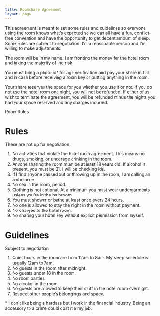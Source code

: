 ```yaml
---
title: Roomshare Agreement
layout: page
---
```


This agreement is meant to set some rules and guidelines so everyone using the room knows what’s expected so we can all have a fun, conflict-free convention and have the opportunity to get decent amount of sleep. Some rules are subject to negotiation. I’m a reasonable person and I’m willing to make adjustments. 

The room will be in my name. I am fronting the money for the hotel room and taking the majority of the risk. 

You must bring a photo id\* for age verification and pay your share in full and in cash before receiving a room key or putting anything in the room. 

Your share reserves the space for you whether you use it or not. If you do not use the hotel room one night, you will not be refunded.  If either of us wish to terminate the agreement, you will be refunded minus the nights you had your space reserved and any charges incurred.  

Room Rules

# Rules 

These are not up for negotiation.

1. No activities that violate the hotel room agreement. This means no drugs, smoking, or underage drinking in the room. 
2. Anyone sharing the room must be at least 18 years old. If alcohol is present, you must be 21. I will be checking ids. 
3. If I find anyone passed out or throwing up in the room, I am calling an ambulance. 
4. No sex in the room, period. 
5. Clothing is not optional. At a minimum you must wear undergarments unless you’re in the bathroom. 
6. You must shower or bathe at least once every 24 hours. 
7. No one is allowed to stay the night in the room without payment. 
8. No charges to the hotel room.
9. No sharing your hotel key without explicit permission from myself. 

# Guidelines

Subject to negotiation

1. Quiet hours in the room are from 12am to 8am. My sleep schedule is usually 12am to 7am. 
2. No guests in the room after midnight.
3. No guests under 18 in the room.
4. No room parties.
5. No alcohol in the room.
6. No guests are allowed to keep their stuff in the hotel room overnight. 
7. Respect other people’s belongings and space. 

\* I don't like being a hardass but I work in the financial industry. Being an accessory to a crime could cost me my job. 
